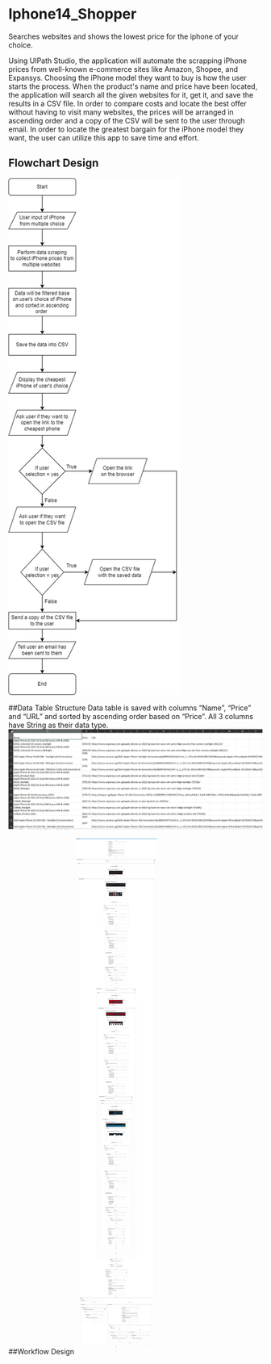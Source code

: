 # Iphone14_Shopper
 Searches websites and shows the lowest price for the iphone of your choice.

Using UIPath Studio, the application will automate the scrapping iPhone prices from well-known e-commerce sites like Amazon, Shopee, and Expansys. Choosing the iPhone model they want to buy is how the user starts the process. When the product's name and price have been located, the application will search all the given websites for it, get it, and save the results in a CSV file. In order to compare costs and locate the best offer without having to visit many websites, the prices will be arranged in ascending order and a copy of the CSV will be sent to the user through email. In order to locate the greatest bargain for the iPhone model they want, the user can utilize this app to save time and effort.

## Flowchart Design
![FlowChart Design of the Iphone14 shopper](https://github.com/LucidDreamsAlways/Iphone14_Shopper/blob/main/FlowChart.jpeg?raw=true)

##Data Table Structure
Data table is saved with columns “Name”, “Price” and “URL” and sorted by ascending order based on “Price”.
All 3 columns have String as their data type.
![Datable of the application](https://github.com/LucidDreamsAlways/Iphone14_Shopper/blob/main/DataTable.JPG?raw=true)

##Workflow Design
![WorkFlow Design of the Iphone14 shopper](https://github.com/LucidDreamsAlways/Iphone14_Shopper/blob/main/Workflow.jpg?raw=true)


